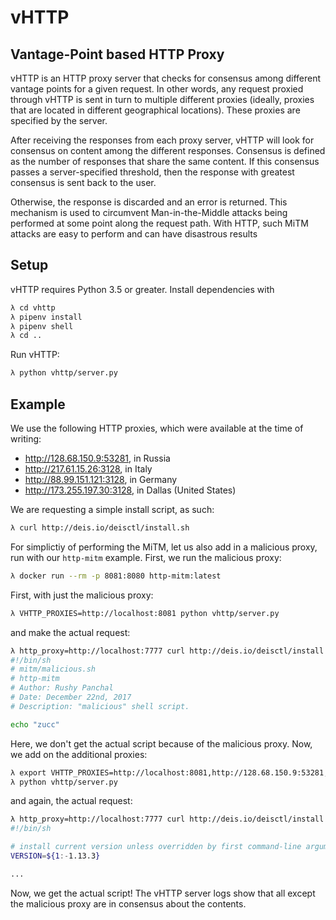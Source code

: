# vHTTP
## Vantage-Point based HTTP Proxy

vHTTP is an HTTP proxy server that checks for consensus among different vantage
points for a given request. In other words, any request proxied through vHTTP
is sent in turn to multiple different proxies (ideally, proxies that are
located in different geographical locations). These proxies are specified by
the server.

After receiving the responses from each proxy server, vHTTP will look for
consensus on content among the different responses. Consensus is defined as the
number of responses that share the same content. If this consensus passes a
server-specified threshold, then the response with greatest consensus is sent
back to the user.

Otherwise, the response is discarded and an error is returned. This mechanism
is used to circumvent Man-in-the-Middle attacks being performed at some point
along the request path. With HTTP, such MiTM attacks are easy to perform and
can have disastrous results

## Setup

vHTTP requires Python 3.5 or greater. Install dependencies with

```bash
λ cd vhttp
λ pipenv install
λ pipenv shell
λ cd ..
```

Run vHTTP:

```bash
λ python vhttp/server.py
```

## Example

We use the following HTTP proxies, which were available at the time of writing:

- http://128.68.150.9:53281, in Russia
- http://217.61.15.26:3128, in Italy
- http://88.99.151.121:3128, in Germany
- http://173.255.197.30:3128, in Dallas (United States)

We are requesting a simple install script, as such:

```bash
λ curl http://deis.io/deisctl/install.sh
```

For simplictiy of performing the MiTM, let us also add in a malicious proxy,
run with our `http-mitm` example. First, we run the malicious proxy:

```bash
λ docker run --rm -p 8081:8080 http-mitm:latest
```

First, with just the malicious proxy:

```bash
λ VHTTP_PROXIES=http://localhost:8081 python vhttp/server.py
```

and make the actual request:

```bash
λ http_proxy=http://localhost:7777 curl http://deis.io/deisctl/install.sh
#!/bin/sh
# mitm/malicious.sh
# http-mitm
# Author: Rushy Panchal
# Date: December 22nd, 2017
# Description: "malicious" shell script.

echo "zucc"
```

Here, we don't get the actual script because of the malicious proxy. Now, we
add on the additional proxies:

```bash
λ export VHTTP_PROXIES=http://localhost:8081,http://128.68.150.9:53281,http://217.61.15.26:3128,http://173.255.197.30:3128,http://88.99.151.121:3128
λ python vhttp/server.py
```

and again, the actual request:

```bash
λ http_proxy=http://localhost:7777 curl http://deis.io/deisctl/install.sh
#!/bin/sh

# install current version unless overridden by first command-line argument
VERSION=${1:-1.13.3}

...
```

Now, we get the actual script! The vHTTP server logs show that all except the
malicious proxy are in consensus about the contents.

